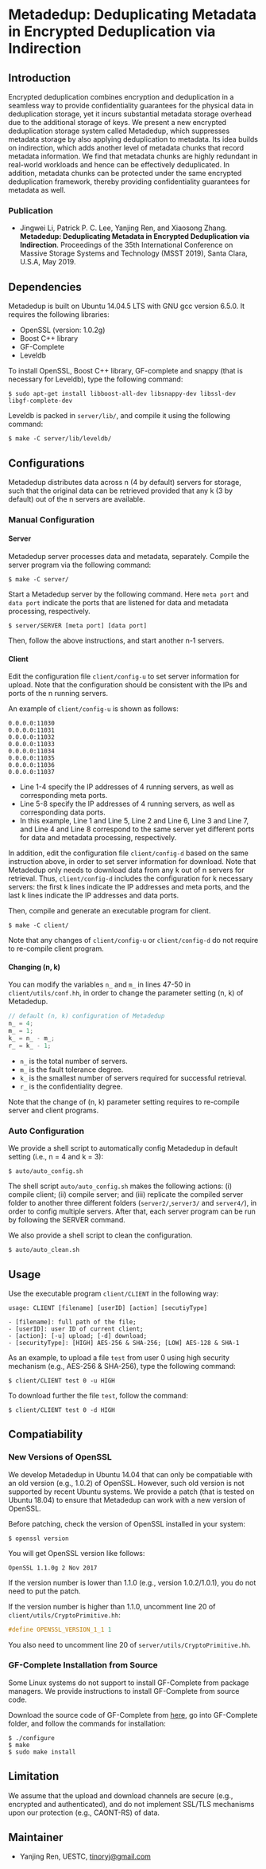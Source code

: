 # Metadedup: Deduplicating Metadata in Encrypted Deduplication via Indirection

## Introduction

Encrypted deduplication combines encryption and deduplication in a seamless way to provide confidentiality guarantees for the physical data in deduplication storage, yet it incurs substantial metadata storage overhead due to the additional storage of keys. We present a new encrypted deduplication storage system called Metadedup, which suppresses metadata storage by also applying deduplication to metadata. Its idea builds on indirection, which adds another level of metadata chunks that record metadata information. We find that metadata chunks are highly redundant in real-world workloads and hence can be effectively deduplicated. In addition, metadata chunks can be protected under the same encrypted deduplication framework, thereby providing confidentiality guarantees for metadata as well. 

### Publication

*  Jingwei Li, Patrick P. C. Lee, Yanjing Ren, and Xiaosong Zhang. **Metadedup: Deduplicating Metadata in Encrypted Deduplication via Indirection**. Proceedings of the 35th International Conference on Massive Storage Systems and Technology (MSST 2019), Santa Clara, U.S.A, May 2019.

## Dependencies

Metadedup is built on Ubuntu 14.04.5 LTS with GNU gcc version 6.5.0. It requires the following libraries:

* OpenSSL (version: 1.0.2g)
* Boost C++ library 
* GF-Complete 
* Leveldb 

To install OpenSSL, Boost C++ library, GF-complete and snappy (that is necessary for Leveldb), type the following command:
```shell
$ sudo apt-get install libboost-all-dev libsnappy-dev libssl-dev libgf-complete-dev 
```
Leveldb is packed in `server/lib/`, and compile it using the following command:  
```shell
$ make -C server/lib/leveldb/
```

## Configurations

Metadedup distributes data across n (4 by default) servers for storage, such that the original data can be retrieved provided that any k (3 by default) out of the n servers are available. 

### Manual Configuration

#### Server

Metadedup server processes data and metadata, separately. Compile the server program via the following command: 
```shell
$ make -C server/
```

Start a Metadedup server by the following command. Here `meta port` and `data port` indicate the ports that are listened for data and metadata processing, respectively.  
```shell
$ server/SERVER [meta port] [data port]
```

Then, follow the above instructions, and start another n-1 servers.

#### Client

Edit the configuration file `client/config-u` to set server information for upload. Note that the configuration should be consistent with the IPs and ports of the n running servers. 

An example of `client/config-u` is shown as follows:
```
0.0.0.0:11030 
0.0.0.0:11031
0.0.0.0:11032 
0.0.0.0:11033
0.0.0.0:11034
0.0.0.0:11035
0.0.0.0:11036
0.0.0.0:11037
```
* Line 1-4 specify the IP addresses of 4 running servers, as well as corresponding meta ports.
* Line 5-8 specify the IP addresses of 4 running servers, as well as corresponding data ports. 
* In this example, Line 1 and Line 5, Line 2 and Line 6, Line 3 and Line 7, and Line 4 and Line 8 correspond to the same server yet different ports for data and metadata processing, respectively.  

In addition, edit the configuration file `client/config-d` based on the same instruction above, in order to set server information for download. Note that Metadedup only needs to download data from any k out of n servers for retrieval. Thus, `client/config-d` includes the configuration for k necessary servers: the first k lines indicate the IP addresses and meta ports, and the last k lines indicate the IP addresses and data ports.   

Then, compile and generate an executable program for client.
```
$ make -C client/
```
Note that any changes of `client/config-u` or `client/config-d` do not require to re-compile client program. 

#### Changing (n, k)

You can modify the variables `n_` and `m_` in lines 47-50 in `client/utils/conf.hh`, in order to change the parameter setting (n, k) of Metadedup. 
```c
// default (n, k) configuration of Metadedup 
n_ = 4;
m_ = 1;
k_ = n_ - m_;
r_ = k_ - 1;
```
* `n_` is the total number of servers.
* `m_` is the fault tolerance degree.
* `k_` is the smallest number of servers required for successful retrieval.
* `r_` is the confidentiality degree.

Note that the change of (n, k) parameter setting requires to re-compile server and client programs. 

### Auto Configuration

We provide a shell script to automatically config Metadedup in default setting (i.e., n = 4 and k = 3): 
```shell
$ auto/auto_config.sh
```
The shell script `auto/auto_config.sh` makes the following actions: (i) compile client; (ii) compile server; and (iii) replicate the compiled server folder to another three different folders (`server2/`,`server3/` and `server4/`), in order to config multiple servers. After that, each server program can be run by following the SERVER command.     

We also provide a shell script to clean the configuration.
```shell
$ auto/auto_clean.sh
```

## Usage

Use the executable program `client/CLIENT` in the following way:

```shell
usage: CLIENT [filename] [userID] [action] [secutiyType]

- [filename]: full path of the file;
- [userID]: user ID of current client;
- [action]: [-u] upload; [-d] download;
- [securityType]: [HIGH] AES-256 & SHA-256; [LOW] AES-128 & SHA-1
```

As an example, to upload a file `test` from user 0 using high security mechanism (e.g., AES-256 & SHA-256), type the following command:

```shell
$ client/CLIENT test 0 -u HIGH
```

To download further the file `test`, follow the command:
```shell
$ client/CLIENT test 0 -d HIGH
```

## Compatiability

### New Versions of OpenSSL 

We develop Metadedup in Ubuntu 14.04 that can only be compatiable with an old version (e.g., 1.0.2) of OpenSSL. However, such old version is not supported by  recent Ubuntu systems. We provide a patch (that is tested on Ubuntu 18.04) to ensure that Metadedup can work with a new version of OpenSSL. 

Before patching, check the version of OpenSSL installed in your system:
```shell
$ openssl version
```

You will get OpenSSL version like follows: 
```shell
OpenSSL 1.1.0g 2 Nov 2017
```
If the version number is lower than 1.1.0 (e.g., version 1.0.2/1.0.1), you do not need to put the patch.

If the version number is higher than 1.1.0, uncomment line 20 of `client/utils/CryptoPrimitive.hh`:    
```c
#define OPENSSL_VERSION_1_1 1
```
You also need to uncomment line 20 of `server/utils/CryptoPrimitive.hh`.


### GF-Complete Installation from Source 

Some Linux systems do not support to install GF-Complete from package managers. We provide instructions to install GF-Complete from source code. 

Download the source code of GF-Complete from [here](http://lab.jerasure.org/jerasure/gf-complete/tree/master), go into GF-Complete folder, and follow the commands for installation:  
```shell
$ ./configure
$ make
$ sudo make install
```

## Limitation

We assume that the upload and download channels are secure (e.g., encrypted and authenticated), and do not implement  SSL/TLS mechanisms upon our protection (e.g., CAONT-RS) of data. 

## Maintainer

* Yanjing Ren, UESTC, tinoryj@gmail.com
